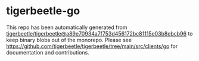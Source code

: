 # tigerbeetle-go
This repo has been automatically generated from
[tigerbeetle/tigerbeetle@a89e70934a7f753d456172bc81115e03b8ebcb96](https://github.com/tigerbeetle/tigerbeetle/commit/a89e70934a7f753d456172bc81115e03b8ebcb96)
to keep binary blobs out of the monorepo.
Please see
<https://github.com/tigerbeetle/tigerbeetle/tree/main/src/clients/go>
for documentation and contributions.